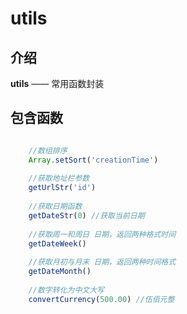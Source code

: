 
# utils

## 介绍

**utils** —— 常用函数封装




## 包含函数

```javascript

	//数组排序 
	Array.setSort('creationTime')
	
	//获取地址栏参数
	getUrlStr('id')
	
	//获取日期函数
	getDateStr(0) //获取当前日期
	
	//获取周一和周日 日期，返回两种格式时间
	getDateWeek()
	
	//获取月初与月末 日期，返回两种时间格式
    getDateMonth()
	
	//数字转化为中文大写
	convertCurrency(500.00) //伍佰元整
```

